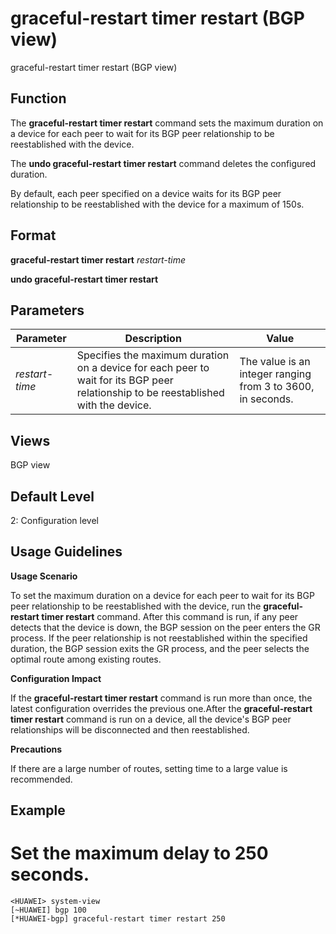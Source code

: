 graceful-restart timer restart (BGP view)
=========================================

graceful-restart timer restart (BGP view)

Function
--------



The **graceful-restart timer restart** command sets the maximum duration on a device for each peer to wait for its BGP peer relationship to be reestablished with the device.

The **undo graceful-restart timer restart** command deletes the configured duration.



By default, each peer specified on a device waits for its BGP peer relationship to be reestablished with the device for a maximum of 150s.


Format
------

**graceful-restart timer restart** *restart-time*

**undo graceful-restart timer restart**


Parameters
----------

| Parameter | Description | Value |
| --- | --- | --- |
| *restart-time* | Specifies the maximum duration on a device for each peer to wait for its BGP peer relationship to be reestablished with the device. | The value is an integer ranging from 3 to 3600, in seconds. |



Views
-----

BGP view


Default Level
-------------

2: Configuration level


Usage Guidelines
----------------

**Usage Scenario**

To set the maximum duration on a device for each peer to wait for its BGP peer relationship to be reestablished with the device, run the **graceful-restart timer restart** command. After this command is run, if any peer detects that the device is down, the BGP session on the peer enters the GR process. If the peer relationship is not reestablished within the specified duration, the BGP session exits the GR process, and the peer selects the optimal route among existing routes.

**Configuration Impact**

If the **graceful-restart timer restart** command is run more than once, the latest configuration overrides the previous one.After the **graceful-restart timer restart** command is run on a device, all the device's BGP peer relationships will be disconnected and then reestablished.

**Precautions**

If there are a large number of routes, setting time to a large value is recommended.


Example
-------

# Set the maximum delay to 250 seconds.
```
<HUAWEI> system-view
[~HUAWEI] bgp 100
[*HUAWEI-bgp] graceful-restart timer restart 250

```